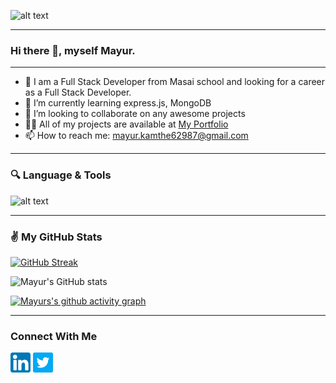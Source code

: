 ![alt text](https://camo.githubusercontent.com/f6decabc6a509fd6d5d8a1053fedc3ad96458e223c6a9f8f312d125b6e833c7b/68747470733a2f2f692e696d6775722e636f6d2f6958754c3148472e706e67)

<hr/>

### Hi there 👋, myself Mayur.

<hr/>

- 🔭 I am a Full Stack Developer from Masai school and looking for a career as a Full Stack Developer.
- 🌱 I’m currently learning express.js, MongoDB
- 👯 I’m looking to collaborate on any awesome projects
- 👨‍💻 All of my projects are available at [My Portfolio](https://mayurkamthe.vercel.app/)
- 📫 How to reach me: mayur.kamthe62987@gmail.com

<hr/>

### 🔍 Language & Tools
![alt text](https://encrypted-tbn0.gstatic.com/images?q=tbn:ANd9GcTpx4KNpZewEtb2-Byjn3EI1jB0clvvF1wwuw&usqp=CAU)

<hr/>

### ✌️ My GitHub Stats


[![GitHub Streak](http://github-readme-streak-stats.herokuapp.com?user=mayur8600&theme=react&date_format=M%20j%5B%2C%20Y%5D)](https://git.io/streak-stats)

![Mayur's GitHub stats](https://github-readme-stats.vercel.app/api?username=mayur8600&show_icons=true&theme=react)

[![Mayurs's github activity graph](https://activity-graph.herokuapp.com/graph?username=mayur8600&theme=react-dark)](https://github.com/ashutosh00710/github-readme-activity-graph)
<hr/>

### Connect With Me
[![button](https://raw.githubusercontent.com/mayur8600/mayur8600/main/linkedin%20(1).png)](https://www.linkedin.com/in/mayur-kamthe-0b2012157/)
[![button](https://raw.githubusercontent.com/mayur8600/mayur8600/main/twitter.png)](https://twitter.com/Mayur629874)

